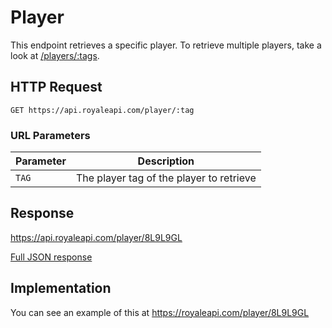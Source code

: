 # Player

This endpoint retrieves a specific player. To retrieve multiple players, take a look at [/players/:tags](/endpoints/players).

## HTTP Request

`GET https://api.royaleapi.com/player/:tag`

### URL Parameters

Parameter | Description
--- | ---
`TAG` | The player tag of the player to retrieve

## Response

https://api.royaleapi.com/player/8L9L9GL

<a href="/json/player_8L9L9GL.json">Full JSON response</a>

## Implementation

You can see an example of this at https://royaleapi.com/player/8L9L9GL

